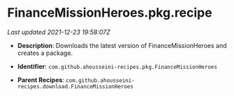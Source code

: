# FinanceMissionHeroes.pkg.recipe

_Last updated 2021-12-23 19:58:07Z_

- **Description**: Downloads the latest version of FinanceMissionHeroes and creates a package.

- **Identifier**: `com.github.ahousseini-recipes.pkg.FinanceMissionHeroes`

- **Parent Recipes**: `com.github.ahousseini-recipes.download.FinanceMissionHeroes`